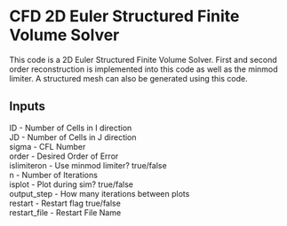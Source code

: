 # CFD 2D Euler Structured Finite Volume Solver

This code is a 2D Euler Structured Finite Volume Solver. First and second order reconstruction is implemented into this code as well as the minmod limiter. A structured mesh can also be generated using this code. 

## Inputs

ID -  Number of Cells in I direction  
JD -  Number of Cells in J direction  
sigma -  CFL Number                   
order - Desired Order of Error  
islimiteron - Use minmod limiter? true/false  
n - Number of Iterations  
isplot - Plot during sim? true/false  
output_step - How many iterations between plots       
restart - Restart flag true/false  
restart_file - Restart File Name  
